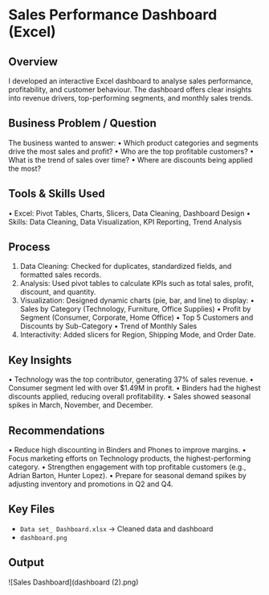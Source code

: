 # Sales Performance Dashboard (Excel)

## Overview
I developed an interactive Excel dashboard to analyse sales performance, profitability, and customer behaviour. The dashboard offers clear insights into revenue drivers, top-performing segments, and monthly sales trends.

## Business Problem / Question
The business wanted to answer:
•	Which product categories and segments drive the most sales and profit?
•	Who are the top profitable customers?
•	What is the trend of sales over time?
•	Where are discounts being applied the most?

## Tools & Skills Used
•	Excel: Pivot Tables, Charts, Slicers, Data Cleaning, Dashboard Design
•	Skills: Data Cleaning, Data Visualization, KPI Reporting, Trend Analysis

## Process
1.	Data Cleaning: Checked for duplicates, standardized fields, and formatted sales records.
2.	Analysis: Used pivot tables to calculate KPIs such as total sales, profit, discount, and quantity.
3.	Visualization: Designed dynamic charts (pie, bar, and line) to display:
•	Sales by Category (Technology, Furniture, Office Supplies)
•	Profit by Segment (Consumer, Corporate, Home Office)
•	Top 5 Customers and Discounts by Sub-Category
•	Trend of Monthly Sales
4.	Interactivity: Added slicers for Region, Shipping Mode, and Order Date.
   
## Key Insights
•	Technology was the top contributor, generating 37% of sales revenue.
•	Consumer segment led with over $1.49M in profit.
•	Binders had the highest discounts applied, reducing overall profitability.
•	Sales showed seasonal spikes in March, November, and December.

## Recommendations
•	Reduce high discounting in Binders and Phones to improve margins.
•	Focus marketing efforts on Technology products, the highest-performing category.
•	Strengthen engagement with top profitable customers (e.g., Adrian Barton, Hunter Lopez).
•	Prepare for seasonal demand spikes by adjusting inventory and promotions in Q2 and Q4.

## Key Files
- `Data set_ Dashboard.xlsx` → Cleaned data and dashboard 
- `dashboard.png`

## Output
![Sales Dashboard](dashboard (2).png)

